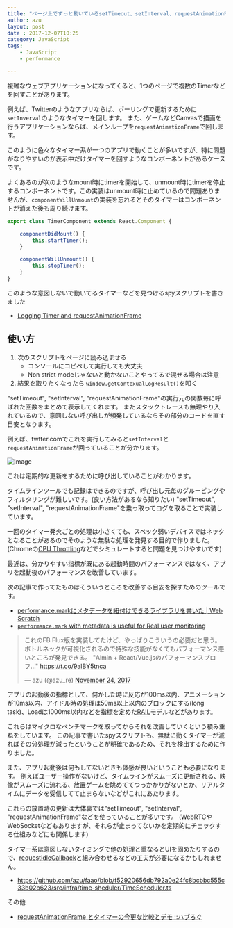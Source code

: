 ```yaml
---
title: "ページ上でずっと動いているsetTimeout、setInterval、requestAnimationFrameを見つけてパフォーマンス改善する"
author: azu
layout: post
date : 2017-12-07T10:25
category: JavaScript
tags:
    - JavaScript
    - performance

---
```


複雑なウェブアプリケーションになってくると、1つのページで複数のTimerなどを回すことがあります。

例えば、Twitterのようなアプリならば、ポーリングで更新するために`setInverval`のようなタイマーを回します。
また、ゲームなどCanvasで描画を行うアプリケーションならば、メインループを`requestAnimationFrame`で回します。

このように色々なタイマー系が一つのアプリで動くことが多いですが、特に問題がなりやすいのが表示中だけタイマーを回すようなコンポーネントがあるケースです。

よくあるのが次のようなmount時にtimerを開始して、unmount時にtimerを停止するコンポーネントです。この実装はunmount時に止めているので問題ありませんが、`componentWillUnmount`の実装を忘れるとそのタイマーはコンポーネントが消えた後も周り続けます。

```js
export class TimerComponent extends React.Component {

    componentDidMount() {
        this.startTimer();
    }

    componentWillUnmount() {
        this.stopTimer();
    }
}

```

このような意図しないで動いてるタイマーなどを見つけるspyスクリプトを書きました

- [Logging Timer and requestAnimationFrame](https://gist.github.com/azu/d7942102dc5282b0eca859149791c3f0 "Logging Timer and requestAnimationFrame")

## 使い方

1. 次のスクリプトをページに読み込ませる	
	- コンソールにコピペして実行しても大丈夫
	- Non strict modeじゃないと動かないことやってるで混ぜる場合は注意
2. 結果を取りたくなったら `window.getContexualLogResult()`を叩く

"setTimeout", "setInterval", "requestAnimationFrame"の実行元の関数毎に呼ばれた回数をまとめて表示してくれます。
またスタックトレースも無理やり入れているので、意図しない呼び出しが頻発しているならその部分のコードを直す目安となります。

<script src="https://gist.github.com/azu/d7942102dc5282b0eca859149791c3f0.js"></script>

例えば、twtter.comでこれを実行してみると`setInterval`と`requestAnimationFrame`が回っていることが分かります。

![image](http://efcl.info/wp-content/uploads/2017/12/07-1512611803.png)

これは定期的な更新をするために呼び出していることがわかります。

タイムラインツールでも記録はできるのですが、呼び出し元毎のグルーピングやフィルタリングが難しいです。(良い方法があるなら知りたい)
"setTimeout", "setInterval", "requestAnimationFrame"を乗っ取ってログを取ることで実装しています。

一回のタイマー発火ごとの処理は小さくても、スペック弱いデバイスではネックとなることがあるのでそのような無駄な処理を発見する目的で作りました。
(Chromeの[CPU Throttling](https://umaar.com/dev-tips/88-cpu-throttling/ "CPU Throttling - Chrome DevTools - Dev Tips")などでシミュレートすると問題を見つけやすいです)

最近は、分かりやすい指標が既にある起動時間のパフォーマンスではなく、アプリを起動後のパフォーマンスを改善しています。

次の記事で作ってたものはそういうところを改善する目安を探すためのツールです。

- [performance.markにメタデータを紐付けできるライブラリを書いた | Web Scratch](http://efcl.info/2017/11/15/performance.mark-metadata/ "performance.markにメタデータを紐付けできるライブラリを書いた | Web Scratch")
- [`performance.mark` with metadata is useful for Real user monitoring](https://dev.to/azu/performancemark-with-medata-is-useful-for-real-user-monitoring-54p "`performance.mark` with metadata is useful for Real user monitoring")

<blockquote class="twitter-tweet" data-lang="en"><p lang="ja" dir="ltr">これのFB Flux版を実装してたけど、やっぱりこういうの必要だと思う。ボトルネックが可視化されるので特殊な技能がなくてもパフォーマンス悪いところが発見できる。 &quot;Almin + React/Vue.jsのパフォーマンスプロフ…&quot; <a href="https://t.co/9alBY5tnca">https://t.co/9alBY5tnca</a></p>&mdash; azu (@azu_re) <a href="https://twitter.com/azu_re/status/933888717101588480?ref_src=twsrc%5Etfw">November 24, 2017</a></blockquote>
<script async src="https://platform.twitter.com/widgets.js" charset="utf-8"></script>

アプリの起動後の指標として、何かした時に反応が100ms以内、アニメーションが10ms以内、アイドル時の処理は50ms以上以内のブロックにする(long task)、Loadは1000ms以内などを指標を定めた[RAIL](https://developers.google.com/web/fundamentals/performance/rail?hl=ja "RAIL")モデルなどがあります。

これらはマイクロなベンチマークを取ってからそれを改善していくという積み重ねをしています。
この記事で書いたspyスクリプトも、無駄に動くタイマーが減ればその分処理が減ったということが明確であるため、それを検出するために作りました。

また、アプリ起動後は何もしてないときも体感が良いということも必要になります。
例えばユーザー操作がないけど、タイムラインがスムーズに更新される、映像がスムーズに流れる、放置ゲームを眺めててつっかかりがないとか、リアルタイムにデータを受信してて止まらないなどがこれにあたります。

これらの放置時の更新は大体裏では"setTimeout", "setInterval", "requestAnimationFrame"などを使っていることが多いです。
(WebRTCやWebSocketなどもありますが、それらが止まってないかを定期的にチェックする仕組みなどにも関係します)

タイマー系は意図しないタイミングで他の処理と重なるとUIを固めたりするので、[requestIdleCallback](https://developer.mozilla.org/ja/docs/Web/API/Window/requestIdleCallback "requestIdleCallback")と組み合わせるなどの工夫が必要になるかもしれません。

- <https://github.com/azu/faao/blob/f52920656db792a0e24fc8bcbbc555c33b02b623/src/infra/time-sheduler/TimeScheduler.ts>

その他

- [requestAnimationFrame とタイマーの今更な比較とデモ ::ハブろぐ](https://havelog.ayumusato.com/develop/javascript/e725-timer_vs_raf.html "requestAnimationFrame とタイマーの今更な比較とデモ ::ハブろぐ")
